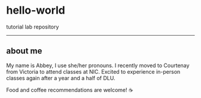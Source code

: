 # hello-world
tutorial lab repository

---

## about me
My name is Abbey, I use she/her pronouns. I recently moved to Courtenay from Victoria to attend classes at NIC. Excited to experience in-person classes again after a year and a half of DLU. 

Food and coffee recommendations are welcome! ☕
